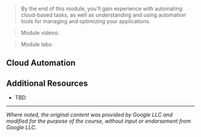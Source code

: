 > By the end of this module, you'll gain experience with automating cloud-based tasks, as well as understanding and using automation tools for managing and optimizing your applications.

> Module videos:

> Module labs:

## Cloud Automation

##   Additional Resources

* TBD

<hr size="1" />

*Where noted, the original content was provided by Google LLC and modified for the purpose of the course, without input or endorsement from Google LLC*.